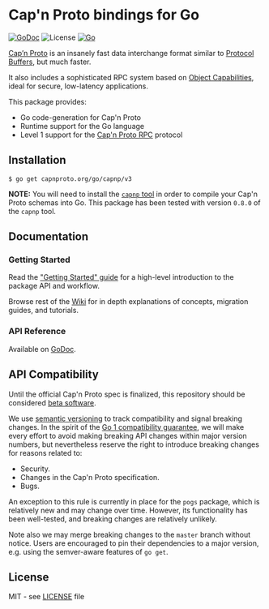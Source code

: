 # Cap'n Proto bindings for Go

[![GoDoc](https://godoc.org/capnproto.org/go/capnp/v3?status.svg)][godoc]
![License](https://img.shields.io/badge/license-MIT-brightgreen?style=flat-square)
[![Go](https://github.com/capnproto/go-capnproto2/actions/workflows/go.yml/badge.svg)](https://github.com/capnproto/go-capnproto2/actions/workflows/go.yml)

[Cap’n Proto](https://capnproto.org/) is an insanely fast data interchange format similar to [Protocol Buffers](https://github.com/protocolbuffers/protobuf), but much faster.

It also includes a sophisticated RPC system based on [Object Capabilities](https://en.wikipedia.org/wiki/Object-capability_model), ideal for secure, low-latency applications.

This package provides:
- Go code-generation for Cap'n Proto
- Runtime support for the Go language
- Level 1 support for the [Cap'n Proto RPC](https://capnproto.org/rpc.html) protocol

[godoc]: http://pkg.go.dev/capnproto.org/go/capnp/v3
## Installation

```
$ go get capnproto.org/go/capnp/v3
```

**NOTE:** You will need to install the [`capnp` tool](https://capnproto.org/capnp-tool.html) in order to compile your Cap'n Proto schemas into Go.  This package has been tested with version `0.8.0` of the `capnp` tool.

## Documentation

### Getting Started

Read the ["Getting Started" guide](https://github.com/capnproto/go-capnproto2/wiki/Getting-Started) for a high-level introduction to the package API and workflow.

Browse rest of the [Wiki](https://github.com/capnproto/go-capnproto2/wiki) for in depth explanations of concepts, migration guides, and tutorials.

### API Reference

Available on [GoDoc](http://pkg.go.dev/capnproto.org/go/capnp/v3).

## API Compatibility

Until the official Cap'n Proto spec is finalized, this repository should be considered <u>beta software</u>.

We use [semantic versioning](https://semver.org) to track compatibility and signal breaking changes.  In the spirit of the [Go 1 compatibility guarantee][gocompat], we will make every effort to avoid making breaking API changes within major version numbers, but nevertheless reserve the right to introduce breaking changes for reasons related to:

- Security.
- Changes in the Cap'n Proto specification.
- Bugs.

An exception to this rule is currently in place for the `pogs` package, which is relatively new and may change over time.  However, its functionality has been well-tested, and breaking changes are relatively unlikely.

Note also we may merge breaking changes to the `master` branch without notice.  Users are encouraged to pin their dependencies to a major version, e.g. using the semver-aware features of `go get`.

[gocompat]: https://golang.org/doc/go1compat
## License

MIT - see [LICENSE][] file

[LICENSE]: https://github.com/capnproto/go-capnproto2/blob/master/LICENSE

